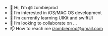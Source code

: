 - 👋 Hi, I’m @izombieprod
- 👀 I’m interested in iOS/MAC OS development
- 🌱 I’m currently learning UIKit and swiftUI
- 💞️ I’m looking to collaborate on ...
- 📫 How to reach me izombieprod@gmail.com

<!---
izombieprod/izombieprod is a ✨ special ✨ repository because its `README.md` (this file) appears on your GitHub profile.
You can click the Preview link to take a look at your changes.
--->
